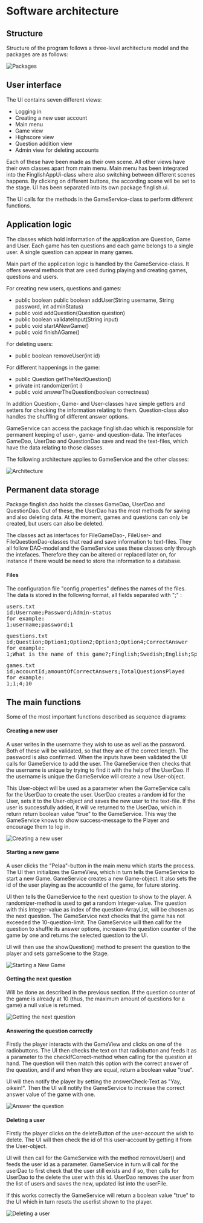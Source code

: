 # Software architecture

## Structure

Structure of the program follows a three-level architecture model and the packages are as follows:

![Packages](https://github.com/saarasat/finglish-app-otm-2019/blob/master/Documentation/images/Packages.png)

## User interface

The UI contains seven different views:

- Logging in
- Creating a new user account
- Main menu
- Game view
- Highscore view
- Question addition view
- Admin view for deleting accounts

Each of these have been made as their own scene. All other views have their own classes apart from main menu. Main menu has been integrated into the FinglishAppUi-class where also switching between different scenes happens. By clicking on different buttons, the according scene will be set to the stage. UI has been separated into its own package finglish.ui.

The UI calls for the methods in the GameService-class to perform different functions. 

## Application logic

The classes which hold information of the application are Question, Game and User. Each game has ten questions and each game belongs to a single user. A single question can appear in many games. 

Main part of the application logic is handled by the GameService-class. It offers several methods that are used during playing and creating games, questions and users. 

For creating new users, questions and games:

- public boolean public boolean addUser(String username, String password, int adminStatus)
- public void addQuestion(Question question)
- public boolean validateInput(String input)
- public void startANewGame()
- public void finishAGame()

For deleting users: 

- public boolean removeUser(int id)

For different happenings in the game: 

- public Question getTheNextQuestion()
- private int randomizer(int i)
- public void answerTheQuestion(boolean correctness)

In addition Question-, Game- and User-classes have simple getters and setters for checking the information relating to them. Question-class also handles the shuffling of different answer options.

GameService can access the package finglish.dao which is responsible for permanent keeping of user-, game- and question-data. The interfaces GameDao, UserDao and QuestionDao save and read the text-files, which have the data relating to those classes.

The following architecture applies to GameService and the other classes:

![Architecture](https://github.com/saarasat/finglish-app-otm-2019/blob/master/Documentation/images/Architecture.png)

## Permanent data storage

Package finglish.dao holds the classes GameDao, UserDao and QuestionDao. Out of these, the UserDao has the most methods for saving and also deleting data. At the moment, games and questions can only be created, but users can also be deleted. 

The classes act as interfaces for FileGameDao-, FileUser- and FileQuestionDao-classes that read and save information to text-files. They all follow DAO-model and the GameService uses these classes only through the intefaces. Therefore they can be altered or replaced later on, for instance if there would be need to store the information to a database.

#### Files

The configuration file "config.properties" defines the names of the files. The data is stored in the following format, all fields separated with ";" :


<pre>
users.txt
id;Username;Password;Admin-status
for example:
1;username;password;1
</pre>

<pre>
questions.txt
id;Question;Option1;Option2;Option3;Option4;CorrectAnswer
for example:
1;What is the name of this game?;Finglish;Swedish;English;Spanish;Finglish
</pre>

<pre>
games.txt
id;accountId;amountOfCorrectAnswers;TotalQuestionsPlayed
for example:
1;1;4;10
</pre>

## The main functions

Some of the most important functions described as sequence diagrams:

#### Creating a new user

A user writes in the username they wish to use as well as the password. Both of these will be validated, so that they are of the correct length. The password is also confirmed. When the inputs have been validated the UI calls for GameService to add the user. The GameService then checks that the username is unique by trying to find it with the help of the UserDao. If the username is unique the GameService will create a new User-object.

This User-object will be used as a parameter when the GameService calls for the UserDao to create the user. UserDao creates a random id for the User, sets it to the User-object and saves the new user to the text-file. If the user is successfully added, it will ve returned to the UserDao, which in return return boolean value "true" to the GameService. This way the GameService knows to show success-message to the Player and encourage them to log in. 

![Creating a new user](https://github.com/saarasat/finglish-app-otm-2019/blob/master/Documentation/images/sequence_addingANewUser.png)


#### Starting a new game

A user clicks the "Pelaa"-button in the main menu which starts the process. The UI then initializes the GameView, which in turn tells the GameService to start a new Game. GameService creates a new Game-object. It also sets the id of the user playing as the accountId of the game, for future storing. 

UI then tells the GameService to the next question to show to the player. A randomizer-method is used to get a random Integer-value. The question with this Integer-value as index of the question-ArrayList, will be chosen as the next question. The GameService next checks that the game has not exceeded the 10-question-limit. The GameService will then call for the question to shuffle its answer options, increases the question counter of the game by one and returns the selected question to the UI. 

UI will then use the showQuestion() method to present the question to the player and sets gameScene to the Stage.

![Starting a New Game](https://github.com/saarasat/finglish-app-otm-2019/blob/master/Documentation/images/sequence_startAGame.png)

#### Getting the next question

Will be done as described in the previous section. If the question counter of the game is already at 10 (thus, the maximum amount of questions for a game) a null value is returned.

![Getting the next question](https://github.com/saarasat/finglish-app-otm-2019/blob/master/Documentation/images/sequence_getTheNextQuestion.png)

#### Answering the question correctly

Firstly the player interacts with the GameView and clicks on one of the radiobuttons. The UI then checks the text on that radiobutton and feeds it as a parameter to the checkIfCorrect-method when calling for the question at hand. The question will then match this option with the correct answer of the question, and if and when they are equal, return a boolean value "true".

UI will then notify the player by setting the answerCheck-Text as "Yay, oikein!". Then the UI will notify the GameService to increase the correct answer value of the game with one.

![Answer the question](https://github.com/saarasat/finglish-app-otm-2019/blob/master/Documentation/images/sequence_answerTheQuestionCorrectly.png)

#### Deleting a user

Firstly the player clicks on the deleteButton of the user-account the wish to delete. The UI will then check the id of this user-account by getting it from the User-object. 

UI will then call for the GameService with the method removeUser() and feeds the user id as a parameter. GameService in turn will call for the userDao to first check that the user still exists and if so, then calls for UserDao to the delete the user with this id. UserDao removes the user from the list of users and saves the new, updated list into the userFile.

If this works correctly the GameService will return a boolean value "true" to the UI which in turn resets the userlist shown to the player. 

![Deleting a user](https://github.com/saarasat/finglish-app-otm-2019/blob/master/Documentation/images/sequence_deletingAUser.png)

